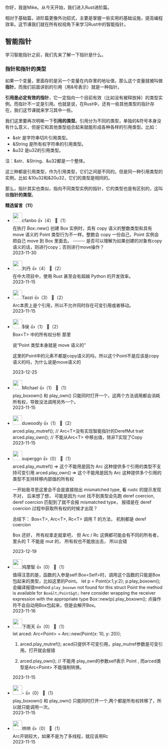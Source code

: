 你好，我是Mike。从今天开始，我们进入Rust进阶篇。

相对于基础篇，进阶篇更像外功招式，主要是掌握一些实用的基础设施，提高编程效率。这节课我们就在所有权视角下来学习Rust中的智能指针。

## 智能指针

学习智能指针之前，我们先来了解一下指针是什么。

### 指针和指针的类型

如果一个变量，里面存的是另一个变量在内存里的地址值，那么这个变量就被叫做**指针**。而我们前面讲到的引用（用&amp;号表示）就是一种指针。

**引用是必定有效的指针**，它一定指向一个目前有效（比如没有被释放掉）的类型实例。而指针不一定是引用。也就是说，在Rust中，还有一些其他类型的指针存在，我们这节课就来学习其中一些。

我们这里要再次明晰一下**引用的类型**。引用分为不同的类型，单独的&amp;符号本身没有什么意义，但是它和其他类型组合起来就能形成各种各样的引用类型。比如：

- &amp;str 是字符串切片引用类型。
- &amp;String 是所有权字符串的引用类型。
- &amp;u32 是u32的引用类型。

注：&amp;str、&amp;String、&amp;u32都是一个整体。

这三种都是引用类型，作为引用类型，它们之间是不同的。但是同一种引用类型的实例，比如 &amp;10u32和&amp;20u32，它们的类型是相同的。

那么，指针其实也类似，指向不同类型实例的指针，它的类型也是有区别的，这叫做**指针的类型**。
<div><strong>精选留言（11）</strong></div><ul>
<li><img src="https://static001.geekbang.org/account/avatar/00/0f/ed/1a/269eb3d6.jpg" width="30px"><span>cfanbo</span> 👍（4） 💬（1）<div>在执行 Box::new() 创建 Box 实例时，具有 copy 语义的整数类型和具有 move 语义的 Point 类型行为不一样。整数会 copy 一份自己，Point 实例会把自己 move 到 Box 里面去。
------
是否可以理解为如果创建的对象有copy语义的话，则进行copy；否则进行move操作？</div>2023-11-30</li><br/><li><img src="https://static001.geekbang.org/account/avatar/00/10/82/42/8b04d489.jpg" width="30px"><span>刘丹</span> 👍（4） 💬（2）<div>在中大项目中，使用 Rust 甚至会有超越 Python 的开发效率。</div>2023-11-15</li><br/><li><img src="" width="30px"><span>Taozi</span> 👍（3） 💬（2）<div>Arc本质上是个引用，所以不允许同时存在可变引用或者移动。</div>2023-11-15</li><br/><li><img src="https://static001.geekbang.org/account/avatar/00/0f/90/23/5c74e9b7.jpg" width="30px"><span>$侯</span> 👍（1） 💬（2）<div>Box&lt;T&gt; 中的所有权分析 那里

说“Point 类型本身就是 move 语义的”

这里的Point中的元素不都是copy语义的吗，所以这个Point不是应该是copy语义的吗，为什么说是move语义的
</div>2023-12-25</li><br/><li><img src="https://static001.geekbang.org/account/avatar/00/11/13/00/a4a2065f.jpg" width="30px"><span>Michael</span> 👍（1） 💬（1）<div>play_boxown() 和 play_own() 只能同时打开一个，这两个方法调用都会消耗所有权，导致没法调用另外一个。</div>2023-11-15</li><br/><li><img src="https://static001.geekbang.org/account/avatar/00/1e/d4/2e/d478a412.jpg" width="30px"><span>duwoodly</span> 👍（1） 💬（2）<div> arced.play_mutref(); &#47;&#47;  Arc&lt;T&gt;没有实现智能指针的DerefMut  trait
arced.play_own(); &#47;&#47;  不能从Arc&lt;T&gt; 中移出值，除非T实现了Copy</div>2023-11-15</li><br/><li><img src="https://thirdwx.qlogo.cn/mmopen/vi_32/7Q403U68Oy4lXG5sFBPVKLrfwaRzBqpBZibpEBXcPf9UOO3qrnh7RELoByTLzBZLkN9Nukfsj7DibynbZjKAKgag/132" width="30px"><span>superggn</span> 👍（0） 💬（1）<div>arced.play_mutref() =&gt; 这个不能用是因为 Arc 这种提供多个引用的类型不支持可变引用
arced.play_own() =&gt; 这个不能用是因为 Arc 这种提供多个引用的类型不支持转移内部值的所有权

一开始我寻思这里会不会是直接抛出 mismatched type, 看 rustc 的提示发现不对， 后来想了想， 可能是因为 rust 找不到类型会先跑 deref coercion, deref coercion 匹配到了就不会报 mismatched type， 报错是在 deref coercion 过程中获取所有权的时候才出现？

总结下： Box&lt;T&gt;, Arc&lt;T&gt;, Rc&lt;T&gt; 调用 T 的方法， 机制都是 deref coercion

Box 还好， 所有权拿走就拿吧， 但 Arc &#47; Rc 这俩都可能会有不同的所有者， 里头的 T 不能是 mut 的， 所有权也不能放出去， 所以会错</div>2023-12-19</li><br/><li><img src="https://static001.geekbang.org/account/avatar/00/10/e1/19/c756aaed.jpg" width="30px"><span>鸠摩智</span> 👍（0） 💬（1）<div>     值得注意的是，函数的入参是self:Box&lt;Self&gt;时，调用这个函数的只能是Box包起来的类型，比如这里的Point。
     let p = Point{x:1,y:2};
     p.play_boxown();
     会编译报错method `play_boxown` not found for this struct Point
     the method is available for `Box&lt;Point&gt;` here
    consider wrapping the receiver expression with the appropriate type
    Box::new(p).play_boxown();
点操作符不会自动用Box包起来，但是会解开Box。</div>2023-11-16</li><br/><li><img src="https://static001.geekbang.org/account/avatar/00/0f/62/bb/323a3133.jpg" width="30px"><span>下雨天</span> 👍（0） 💬（1）<div>let  arced: Arc&lt;Point&gt; = Arc::new(Point{x: 10, y: 20});
1. arced.play_mutref(); 
aced只提供不可变引用，play_mutref参数是可变引用。打开就会报错


2. arced.play_own();     &#47;&#47; 不能用
play_own的参数self表示 Point , 而arced类型是Arc&lt;Point&gt;  不能强制转换。

</div>2023-11-15</li><br/><li><img src="https://static001.geekbang.org/account/avatar/00/17/99/09/29c46a7b.jpg" width="30px"><span>-</span> 👍（0） 💬（1）<div>play_boxown() 和 play_own() 只能同时打开一个,两个都是所有权转移了，所以就只能调用一次。</div>2023-11-15</li><br/><li><img src="https://static001.geekbang.org/account/avatar/00/39/ab/ca/32d6c05d.jpg" width="30px"><span>哄哄</span> 👍（0） 💬（1）<div>Arc开销较大，如果不是为了多线程，就应该用Rc</div>2023-11-15</li><br/>
</ul>